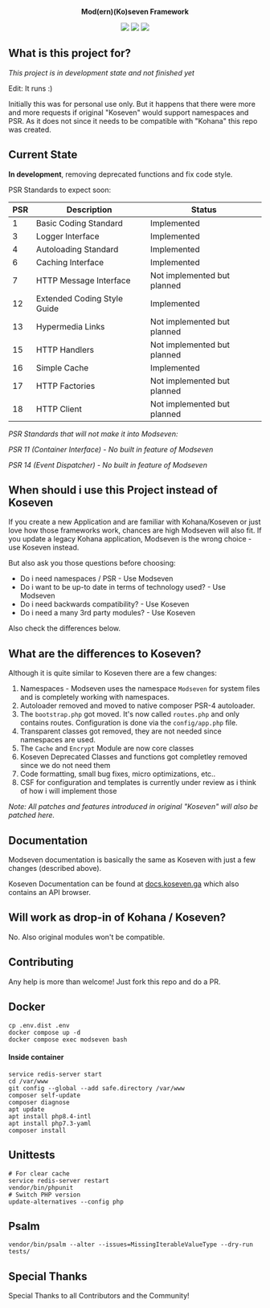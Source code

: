 <p align="center"><b>Mod(ern)(Ko)seven Framework</b></p>

<p align="center">
  <a href="https://packagist.org/packages/modseven/core"><img src="https://poser.pugx.org/modseven/core/v/stable" /></a>
  <a href="https://packagist.org/packages/modseven/core"><img src="https://poser.pugx.org/modseven/core/license.svg" /></a>
  <a href="https://github.com/modseven/core/issues"><img src="https://img.shields.io/github/issues/modseven/core.svg" /></a>
</p>

## What is this project for?

*This project is in development state and not finished yet*

Edit: It runs :)

Initially this was for personal use only. But it happens that there were more and more requests if original "Koseven" would support 
namespaces and PSR. As it does not since it needs to be compatible with "Kohana" this repo was created.

## Current State

__In development__, removing deprecated functions and fix code style.

PSR Standards to expect soon:

| PSR | Description                 | Status                       |
|-----|-----------------------------|------------------------------|
|  1  | Basic Coding Standard       | Implemented                  |
|  3  | Logger Interface            | Implemented                  |
|  4  | Autoloading Standard        | Implemented                  |
|  6  | Caching Interface           | Implemented                  |
|  7  | HTTP Message Interface      | Not implemented but planned  |
|  12 | Extended Coding Style Guide | Implemented                  |
|  13 | Hypermedia Links            | Not implemented but planned  |
|  15 | HTTP Handlers               | Not implemented but planned  |
|  16 | Simple Cache                | Implemented                  |
|  17 | HTTP Factories              | Not implemented but planned  |
|  18 | HTTP Client                 | Not implemented but planned  |

*PSR Standards that will not make it into Modseven:*

*PSR 11 (Container Interface) - No built in feature of Modseven*

*PSR 14 (Event Dispatcher) - No built in feature of Modseven*

## When should i use this Project instead of Koseven

If you create a new Application and are familiar with Kohana/Koseven or just love how those frameworks work, chances are high
Modseven will also fit. If you update a legacy Kohana application, Modseven is the wrong choice - use Koseven instead.

But also ask you those questions before choosing:

- Do i need namespaces / PSR - Use Modseven
- Do i want to be up-to date in terms of technology used? - Use Modseven
- Do i need backwards compatibility? - Use Koseven
- Do i need a many 3rd party modules? - Use Koseven

Also check the differences below.

## What are the differences to Koseven?

Although it is quite similar to Koseven there are a few changes:

1. Namespaces - Modseven uses the namespace `Modseven` for system files and is completely working with namespaces.
2. Autoloader removed and moved to native composer PSR-4 autoloader.
3. The `bootstrap.php` got moved. It's now called `routes.php` and only contains routes. Configuration is done via the `config/app.php` file.
4. Transparent classes got removed, they are not needed since namespaces are used.
5. The `Cache` and `Encrypt` Module are now core classes
6. Koseven Deprecated Classes and functions got completley removed since we do not need them
7. Code formatting, small bug fixes, micro optimizations, etc..
8. CSF for configuration and templates is currently under review as i think of how i will implement those

_Note: All patches and features introduced in original "Koseven" will also be patched here._

## Documentation

Modseven documentation is basically the same as Koseven with just a few changes (described above). 

Koseven Documentation can be found at [docs.koseven.ga](https://docs.koseven.ga) which also contains an API browser.

## Will work as drop-in of Kohana / Koseven?

No. Also original modules won't be compatible.

## Contributing

Any help is more than welcome! Just fork this repo and do a PR.


## Docker
```
cp .env.dist .env
docker compose up -d
docker compose exec modseven bash
```

#### Inside container
```shell
service redis-server start
cd /var/www
git config --global --add safe.directory /var/www
composer self-update
composer diagnose
apt update
apt install php8.4-intl
apt install php7.3-yaml
composer install
```

## Unittests
```shell
# For clear cache
service redis-server restart
vendor/bin/phpunit
# Switch PHP version
update-alternatives --config php
```

## Psalm
```shell
vendor/bin/psalm --alter --issues=MissingIterableValueType --dry-run tests/
```

## Special Thanks

Special Thanks to all Contributors and the Community!
